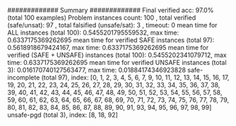 ############# Summary #############
Final verified acc: 97.0% (total 100 examples)
Problem instances count: 100 , total verified (safe/unsat): 97 , total falsified (unsafe/sat): 3 , timeout: 0
mean time for ALL instances (total 100): 0.5455201795559532, max time: 0.6337175369262695
mean time for verified SAFE instances (total 97): 0.5618918679424167, max time: 0.6337175369262695
mean time for verified (SAFE + UNSAFE) instances (total 100): 0.5455202341079712, max time: 0.6337175369262695
mean time for verified UNSAFE instances (total 3): 0.016170740127563477, max time: 0.01884174346923828
safe-incomplete (total 97), index: [0, 1, 2, 3, 4, 5, 6, 7, 9, 10, 11, 12, 13, 14, 15, 16, 17, 19, 20, 21, 22, 23, 24, 25, 26, 27, 28, 29, 30, 31, 32, 33, 34, 35, 36, 37, 38, 39, 40, 41, 42, 43, 44, 45, 46, 47, 48, 49, 50, 51, 52, 53, 54, 55, 56, 57, 58, 59, 60, 61, 62, 63, 64, 65, 66, 67, 68, 69, 70, 71, 72, 73, 74, 75, 76, 77, 78, 79, 80, 81, 82, 83, 84, 85, 86, 87, 88, 89, 90, 91, 93, 94, 95, 96, 97, 98, 99]
unsafe-pgd (total 3), index: [8, 18, 92]
